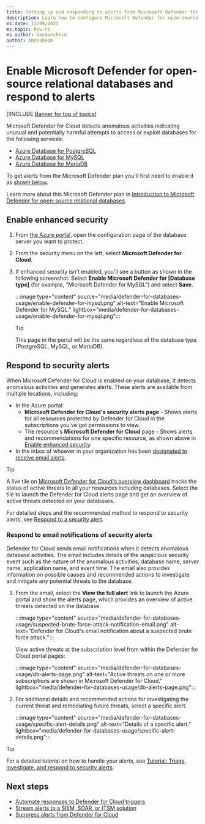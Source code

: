 ```yaml
---
title: Setting up and responding to alerts from Microsoft Defender for open-source relational databases
description: Learn how to configure Microsoft Defender for open-source relational databases to detect anomalous database activities indicating potential security threats to the database.
ms.date: 11/09/2021
ms.topic: how-to
ms.author: benmansheim
author: bmansheim
---
```

# Enable Microsoft Defender for open-source relational databases and respond to alerts

[!INCLUDE [Banner for top of topics](./includes/banner.md)]

Microsoft Defender for Cloud detects anomalous activities indicating unusual and potentially harmful attempts to access or exploit databases for the following services:

- [Azure Database for PostgreSQL](../postgresql/index.yml)
- [Azure Database for MySQL](../mysql/index.yml)
- [Azure Database for MariaDB](../mariadb/index.yml)

To get alerts from the Microsoft Defender plan you'll first need to enable it as [shown below](#enable-enhanced-security).

Learn more about this Microsoft Defender plan in [Introduction to Microsoft Defender for open-source relational databases](defender-for-databases-introduction.md).

## Enable enhanced security

1. From [the Azure portal](https://portal.azure.com), open the configuration page of the database server you want to protect.

1. From the security menu on the left, select **Microsoft Defender for Cloud**.

1. If enhanced security isn't enabled, you'll see a button as shown in the following screenshot. Select **Enable Microsoft Defender for [Database type]** (for example, "Microsoft Defender for MySQL") and select **Save**.

    :::image type="content" source="media/defender-for-databases-usage/enable-defender-for-mysql.png" alt-text="Enable Microsoft Defender for MySQL." lightbox="media/defender-for-databases-usage/enable-defender-for-mysql.png":::

    > [!TIP]
    > This page in the portal will be the same regardless of the database type (PostgreSQL, MySQL, or MariaDB).

## Respond to security alerts

When Microsoft Defender for Cloud is enabled on your database, it detects anomalous activities and generates alerts. These alerts are available from multiple locations, including:

- In the Azure portal:
    - **Microsoft Defender for Cloud's security alerts page** - Shows alerts for all resources protected by Defender for Cloud in the subscriptions you've got permissions to view.
    - The resource's **Microsoft Defender for Cloud** page - Shows alerts and recommendations for one specific resource, as shown above in [Enable enhanced security](#enable-enhanced-security).
- In the inbox of whoever in your organization has been [designated to receive email alerts](configure-email-notifications.md).  

> [!TIP]
> A live tile on [Microsoft Defender for Cloud's overview dashboard](overview-page.md) tracks the status of active threats to all your resources including databases. Select the tile to launch the Defender for Cloud alerts page and get an overview of active threats detected on your databases.
>
> For detailed steps and the recommended method to respond to security alerts, see [Respond to a security alert](tutorial-security-incident.md#respond-to-a-security-alert).

### Respond to email notifications of security alerts

Defender for Cloud sends email notifications when it detects anomalous database activities. The email includes details of the suspicious security event such as the nature of the anomalous activities, database name, server name, application name, and event time. The email also provides information on possible causes and recommended actions to investigate and mitigate any potential threats to the database.

1. From the email, select the **View the full alert** link to launch the Azure portal and show the alerts page, which provides an overview of active threats detected on the database.
    
    :::image type="content" source="media/defender-for-databases-usage/suspected-brute-force-attack-notification-email.png" alt-text="Defender for Cloud's email notification about a suspected brute force attack.":::

    View active threats at the subscription level from within the Defender for Cloud portal pages:

    :::image type="content" source="media/defender-for-databases-usage/db-alerts-page.png" alt-text="Active threats on one or more subscriptions are shown in Microsoft Defender for Cloud." lightbox="media/defender-for-databases-usage/db-alerts-page.png":::

1. For additional details and recommended actions for investigating the current threat and remediating future threats, select a specific alert.
    
    :::image type="content" source="media/defender-for-databases-usage/specific-alert-details.png" alt-text="Details of a specific alert." lightbox="media/defender-for-databases-usage/specific-alert-details.png":::


> [!TIP]
> For a detailed tutorial on how to handle your alerts, see [Tutorial: Triage, investigate, and respond to security alerts](tutorial-security-incident.md).


## Next steps

- [Automate responses to Defender for Cloud triggers](workflow-automation.md)
- [Stream alerts to a SIEM, SOAR, or ITSM solution](export-to-siem.md)
- [Suppress alerts from Defender for Cloud](alerts-suppression-rules.md)
